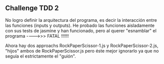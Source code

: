 ## Challenge TDD 2

No logro definir la arquitectura del programa, es decir la interacción entre las funciones (inputs y outputs).
He probado las funciones aisladamente con sus tests de jasmine y han funcionado, pero al querer "esnamblar" el programa ---->>> FATAL !!!!!!

Ahora hay dos approachs RockPaperScissor-1.js y RockPaperScissor-2.js, "hijos" ambos de RockPaperScissor.js pero éste mejor ignorarlo ya que no seguía el estrictamente el "guión".